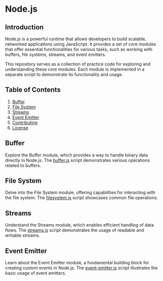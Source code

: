 # Node.js

## Introduction

Node.js is a powerful runtime that allows developers to build scalable, networked applications using JavaScript. It provides a set of core modules that offer essential functionalities for various tasks, such as working with buffers, file systems, streams, and event emitters.

This repository serves as a collection of practice code for exploring and understanding these core modules. Each module is implemented in a separate script to demonstrate its functionality and usage.

## Table of Contents

1. [Buffer](#buffer)
2. [File System](#file-system)
3. [Streams](#streams)
4. [Event Emitter](#event-emitter)
5. [Contributing](#contributing)
6. [License](#license)

## Buffer

Explore the Buffer module, which provides a way to handle binary data directly in Node.js. The [buffer.js](buffer/buffer.js) script demonstrates various operations related to buffers.

## File System

Delve into the File System module, offering capabilities for interacting with the file system. The [filesystem.js](file-system/filesystem.js) script showcases common file operations.

## Streams

Understand the Streams module, which enables efficient handling of data flows. The [streams.js](streams/streams.js) script demonstrates the usage of readable and writable streams.

## Event Emitter

Learn about the Event Emitter module, a fundamental building block for creating custom events in Node.js. The [event-emitter.js](event-emitter/event-emitter.js) script illustrates the basic usage of event emitters.

